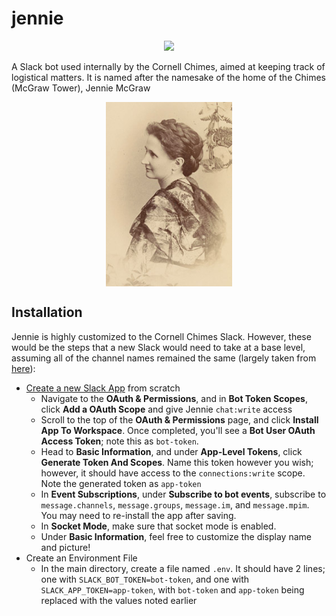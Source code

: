 # jennie

<div align="center">
   <img src="https://github.com/Aidan-McNay/jennie/actions/workflows/ruff.yml/badge.svg">
</div>

A Slack bot used internally by the Cornell Chimes, aimed at keeping track of logistical matters. It is named after the namesake of the home of the Chimes (McGraw Tower), Jennie McGraw

<p align="center">
<img src="assets/headshot.jpg" alt="A portrait of Jennie McGraw" width="40%" align="center"/>
</p>

## Installation

Jennie is highly customized to the Cornell Chimes Slack. However, these would be the steps that a new Slack would need to take at a base level, assuming all of the channel names remained the same (largely taken from [here](https://slack.dev/bolt-python/tutorial/getting-started#create-an-app)):

- [Create a new Slack App](https://api.slack.com/apps/new) from scratch
  - Navigate to the **OAuth & Permissions**, and in **Bot Token Scopes**, click **Add a OAuth Scope** and give Jennie `chat:write` access
  - Scroll to the top of the **OAuth & Permissions** page, and click **Install App To Workspace**. Once completed, you'll see a **Bot User OAuth Access Token**; note this as `bot-token`.
  - Head to **Basic Information**, and under **App-Level Tokens**, click **Generate Token And Scopes**. Name this token however you wish; however, it should have access to the `connections:write` scope. Note the generated token as `app-token`
  - In **Event Subscriptions**, under **Subscribe to bot events**, subscribe to `message.channels`, `message.groups`, `message.im`, and `message.mpim`. You may need to re-install the app after saving.
  - In **Socket Mode**, make sure that socket mode is enabled.
  - Under **Basic Information**, feel free to customize the display name and picture!
- Create an Environment File
  - In the main directory, create a file named `.env`. It should have 2 lines; one with `SLACK_BOT_TOKEN=bot-token`, and one with `SLACK_APP_TOKEN=app-token`, with `bot-token` and `app-token` being replaced with the values noted earlier
